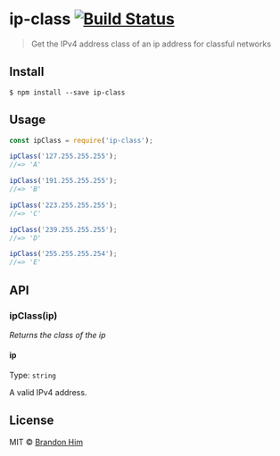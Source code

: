 # ip-class [![Build Status](https://travis-ci.org/brh55/ip-class.svg?branch=master)](https://travis-ci.org/brh55/ip-class)

> Get the IPv4 address class of an ip address for classful networks

## Install

```
$ npm install --save ip-class
```

## Usage

```js
const ipClass = require('ip-class');

ipClass('127.255.255.255');
//=> 'A'

ipClass('191.255.255.255');
//=> 'B'

ipClass('223.255.255.255');
//=> 'C'

ipClass('239.255.255.255');
//=> 'D'

ipClass('255.255.255.254');
//=> 'E'
```

## API

### ipClass(ip)

*Returns the class of the ip*

#### ip

Type: `string`

A valid IPv4 address.


## License

MIT © [Brandon Him](https://github.com/brh55)

